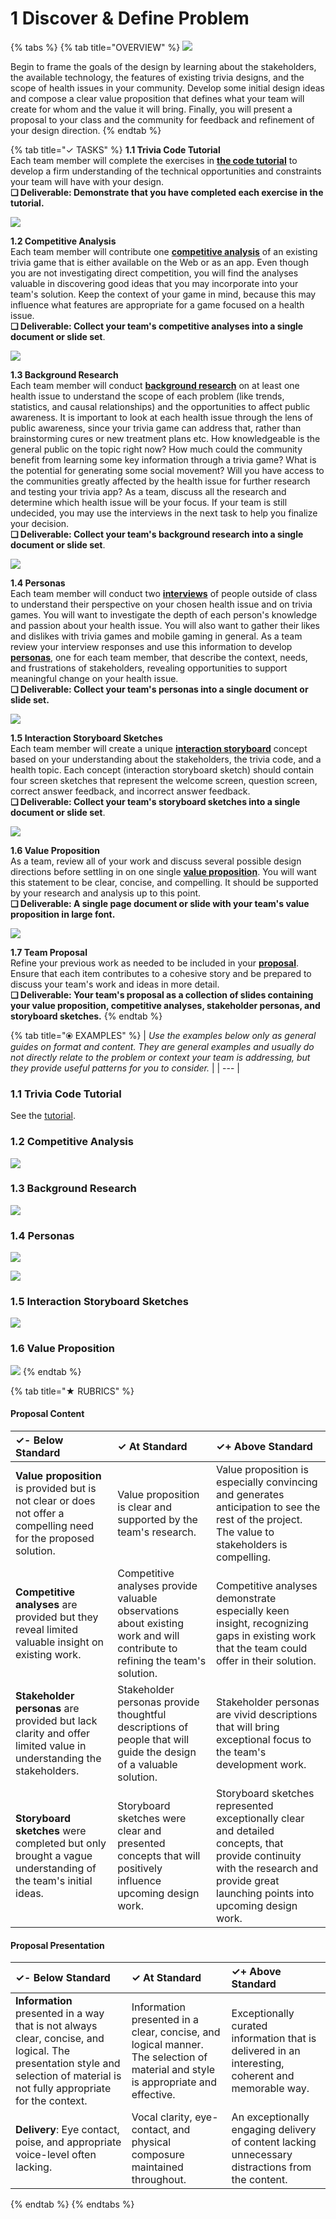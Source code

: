 # 1 Discover & Define Problem

{% tabs %}
{% tab title="OVERVIEW" %}
![](../.gitbook/assets/trivia-phase-1-drawing-alpha-reduced.png)

Begin to frame the goals of the design by learning about the stakeholders, the available technology, the features of existing trivia designs, and the scope of health issues in your community. Develop some initial design ideas and compose a clear value proposition that defines what your team will create for whom and the value it will bring. Finally, you will present a proposal to your class and the community for feedback and refinement of your design direction.
{% endtab %}

{% tab title="✓  TASKS" %}
**1.1 Trivia Code Tutorial**  
Each team member will complete the exercises in [**the code tutorial**](https://docs.idew.org/code-trivia/tutorial/overview-of-code-template) to develop a firm understanding of the technical opportunities and constraints your team will have with your design.  
**❏ Deliverable: Demonstrate that you have completed each exercise in the tutorial.**

![](../.gitbook/assets/hr.png)

**1.2 Competitive Analysis**  
Each team member will contribute one [**competitive analysis**](https://docs.idew.org/principles-and-practices/practices/competitive-analysis) of an existing trivia game that is either available on the Web or as an app. Even though you are not investigating direct competition, you will find the analyses valuable in discovering good ideas that you may incorporate into your team's solution. Keep the context of your game in mind, because this may influence what features are appropriate for a game focused on a health issue.  
**❏ Deliverable: Collect your team's competitive analyses into a single document or slide set**.

![](../.gitbook/assets/hr.png)

**1.3 Background Research**  
Each team member will conduct [**background research**](https://docs.idew.org/principles-and-practices/practices/background-research) on at least one health issue to understand the scope of each problem \(like trends, statistics, and causal relationships\) and the opportunities to affect public awareness. It is important to look at each health issue through the lens of public awareness, since your trivia game can address that, rather than brainstorming cures or new treatment plans etc.  How knowledgeable is the general public on the topic right now? How much could the community benefit from learning some key information through a trivia game? What is the potential for generating some social movement? Will you have access to the communities greatly affected by the health issue for further research and testing your trivia app? As a team, discuss all the research and determine which health issue will be your focus. If your team is still undecided, you may use the interviews in the next task to help you finalize your decision.  
**❏ Deliverable: Collect your team's background research into a single document or slide set**.

![](../.gitbook/assets/hr.png)

**1.4 Personas**  
Each team member will conduct two [**interviews**](https://docs.idew.org/principles-and-practices/practices/interviews) of people outside of class to understand their perspective on your chosen health issue and on trivia games. You will want to investigate the depth of each person's knowledge and passion about your health issue. You will also want to gather their likes and dislikes with trivia games and mobile gaming in general. As a team review your interview responses and use this information to develop [**personas**](https://docs.idew.org/principles-and-practices/practices/personas), one for each team member, that describe the context, needs, and frustrations of stakeholders, revealing opportunities to support meaningful change on your health issue.  
**❏ Deliverable: Collect your team's personas into a single document or slide set.**

![](../.gitbook/assets/hr.png)

**1.5 Interaction Storyboard Sketches**  
Each team member will create a unique [**interaction storyboard**](https://docs.idew.org/principles-and-practices/practices/interaction-storyboards) concept based on your understanding about the stakeholders, the trivia code, and a health topic. Each concept \(interaction storyboard sketch\) should contain four screen sketches that represent the welcome screen, question screen, correct answer feedback, and incorrect answer feedback.  
**❏ Deliverable: Collect your team's storyboard sketches into a single document or slide set**.

![](../.gitbook/assets/hr.png)

**1.6 Value Proposition**  
As a team, review all of your work and discuss several possible design directions before settling in on one single [**value proposition**](https://docs.idew.org/principles-and-practices/practices/design-practices/value-proposition). You will want this statement to be clear, concise, and compelling. It should be supported by your research and analysis up to this point.  
**❏ Deliverable: A single page document or slide with your team's value proposition in large font.**

![](../.gitbook/assets/hr.png)

**1.7 Team Proposal**  
Refine your previous work as needed to be included in your [**proposal**](https://docs.idew.org/principles-and-practices/practices/concept-proposals). Ensure that each item contributes to a cohesive story and be prepared to discuss your team's work and ideas in more detail.  
**❏ Deliverable: Your team's proposal as a collection of slides containing your value proposition, competitive analyses, stakeholder personas, and storyboard sketches.**
{% endtab %}

{% tab title="⦿ EXAMPLES" %}
| _Use the examples below only as general guides on format and content. They are general examples and usually do not directly relate to the problem or context your team is addressing, but they provide useful patterns for you to consider._ |
| --- |


### 1.1 Trivia Code Tutorial

   See the [tutorial](https://docs.idew.org/code-trivia/tutorial/overview-of-code-template).

### **1.2 Competitive Analysis**

![](../.gitbook/assets/competitiveanalysisexample.png)

### 1.3 Background Research

![](../.gitbook/assets/backgroundresearchnotes.png)

### 1.4 Personas

![](../.gitbook/assets/interviewscriptexample.png)

![](../.gitbook/assets/personaexample.png)

### 1.5 Interaction Storyboard Sketches

![](../.gitbook/assets/interface-storyboard-example%20%281%29.jpg)

### 1.6 Value Proposition

![](../.gitbook/assets/valuepropositionexample2%20%281%29.png)
{% endtab %}

{% tab title="★  RUBRICS" %}
#### Proposal Content

| ✓-  Below Standard | ✓  At Standard | ✓+  Above Standard |
| :--- | :--- | :--- |
| **Value proposition** is provided but is not clear or does not offer a compelling need for the proposed solution. | Value proposition is clear and supported by the team's research. | Value proposition is especially convincing and generates anticipation to see the rest of the project. The value to stakeholders is compelling. |
| **Competitive analyses** are provided but they reveal limited valuable insight on existing work. | Competitive analyses provide valuable observations about existing work and will contribute to refining the team's solution.  | Competitive analyses demonstrate especially keen insight, recognizing gaps in existing work that the team could offer in their solution. |
| **Stakeholder personas** are provided but lack clarity and offer limited value in understanding the stakeholders. | Stakeholder personas provide thoughtful descriptions of people that will guide the design of a valuable solution. | Stakeholder personas are vivid descriptions that will bring exceptional focus to the team's development work.  |
| **Storyboard sketches** were completed but only brought a vague understanding of the team's initial ideas. | Storyboard sketches were clear and presented concepts that will positively influence upcoming design work. | Storyboard sketches represented exceptionally clear and detailed concepts, that provide continuity with the research and provide great launching points into upcoming design work. |

#### Proposal Presentation

| ✓-  Below Standard | ✓  At Standard | ✓+  Above Standard |
| :--- | :--- | :--- |
| **Information** presented in a way that is not always clear, concise, and logical. The presentation style and selection of material  is not fully appropriate for the context. | Information presented in a clear, concise, and logical manner. The selection of material and style is appropriate and effective. | Exceptionally curated information that is delivered in an interesting, coherent and memorable way. |
| **Delivery**: Eye contact, poise, and appropriate voice-level often lacking. | Vocal clarity, eye-contact, and physical composure maintained throughout. | An exceptionally engaging delivery of content lacking unnecessary distractions from the content. |
{% endtab %}
{% endtabs %}



